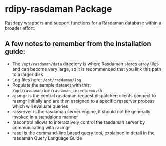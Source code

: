# rdipy-rasdaman Package

Rasdapy wrappers and support functions for a Rasdaman database within a broader effort.

## A few notes to remember from the installation guide:
* The `/opt/rasdaman/data` directory is where Rasdaman stores array tiles and can become very large, so it is recommended that you link this path to a larger disk
* Log files here: `/opt/rasdaman/log`
* Populate the sample dataset with this: `/opt/rasdaman/bin/rasdaman_insertdemo.sh`
* rasmgr is the central rasdaman request dispatcher; clients connect to rasmgr initially and are then assigned to a specific rasserver process which will evaluate queries
* rasserver is the rasdaman server engine, it should not be generally invoked in a standalone manner
* rascontrol allows to interactively control the rasdaman server by communicating with rasmgr
* rasql is the command-line based query tool, explained in detail in the rasdaman Query Language Guide
